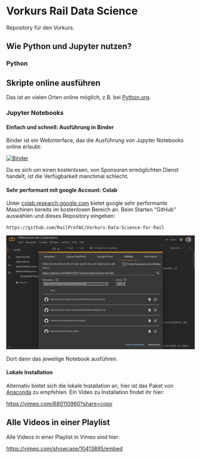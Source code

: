 # Vorkurs Rail Data Science

Repository für den Vorkurs.

## Wie Python und Jupyter nutzen?

### Python

## 

## Skripte online ausführen

Das ist an vielen Orten online möglich, z.B. bei [Python.org](https://www.python.org/shell/).

### Jupyter Notebooks

#### Einfach und schnell: Ausführung in Binder

Binder ist ein Webinterface, das die Ausführung von Jupyter Notebooks online erlaubt:

[![Binder](https://mybinder.org/badge_logo.svg)](https://mybinder.org/v2/gh/RailProfAC/Vorkurs-Data-Science-for-Rail/HEAD)

Da es sich um einen kostenlosen, von Sponsoren ermöglichten Dienst handelt, ist die Verfügbarkeit manchmal schlecht.

#### Sehr performant mit google Account: Colab

Unter [colab.research.google.com](https://colab.research.google.com) bietet google sehr performante Maschinen bereits im kostenlosen Bereich an.
Beim Starten "GitHub" auswählen und dieses Repository eingeben:

~~~
https://github.com/RailProfAC/Vorkurs-Data-Science-for-Rail
~~~

![Screenshot Start von Colab](./ColabStart.png)

Dort dann das jeweilige Notebook ausführen.

#### Lokale Installation

Alternativ bietet sich die lokale Installation an, hier ist das Paket von [Anaconda](https://www.anaconda.com/download) zu empfehlen. Ein Video zu Installation findet ihr hier:

https://vimeo.com/680110960?share=copy

## Alle Videos in einer Playlist

Alle Videos in einer Playlist in Vimeo sind hier: 

https://vimeo.com/showcase/10413895/embed
